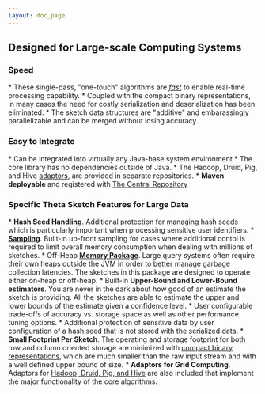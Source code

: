 ```yaml
---
layout: doc_page
---
```


<h2>Designed for Large-scale Computing Systems</h2>

<h3>Speed</h3>
  * These single-pass, "one-touch" algorithms are <a href="{{site.docs_dir}}/UpdateSpeed.html"><i>fast</i></a> 
  to enable real-time processing capability.
  * Coupled with the compact binary representations, in many cases the need for costly 
  serialization and deserialization has been eliminated.
  * The sketch data structures are "additive" and embarassingly parallelizable and can be 
  merged without losing accuracy.

<h3>Easy to Integrate</h3>
  * Can be integrated into virtually any Java-base system environment
  * The core library has no dependencies outside of Java.
  * The Hadoop, Druid, Pig, and Hive <a href="{{site.docs_dir}}/Adaptors.html">adaptors<a/>, are provided 
    in separate repositories.
  * <b>Maven deployable</b> and registered with 
  <a href="http://search.maven.org/#search|ga|1|DataSketches">The Central Repository</a>

<h3>Specific Theta Sketch Features for Large Data</h3>
  * <b>Hash Seed Handling</b>. Additional protection for managing hash seeds which is 
  particularly important when processing sensitive user identifiers.
  * <a href="{{site.docs_dir}}/Sampling.html"><b>Sampling</b></a>. Built-in up-front sampling for cases where additional 
  contol is required to limit overall memory consumption when dealing with millions of sketches.
  * Off-Heap <a href="{{site.docs_dir}}/MemoryPackage.html"><b>Memory Package</b></a>. 
  Large query systems often require their own heaps outside the JVM in order to better manage garbage collection latencies. 
  The sketches in this package are designed to operate either on-heap or off-heap.
  * Built-in <b>Upper-Bound and Lower-Bound estimators</b>. 
  You are never in the dark about how good of an estimate the sketch is providing. 
  All the sketches are able to estimate the upper and lower bounds of the estimate given a 
  confidence level.
  * User configurable trade-offs of accuracy vs. storage space as well as other performance 
  tuning options.
  * Additional protection of sensitive data by user configuration of a hash seed that is 
  not stored with the serialized data.
  * <b>Small Footprint Per Sketch</b>. The operating and storage footprint for both 
  row and column oriented storage are minimized with 
  <a href="{{site.docs_dir}}/Theta/ThetaSize.html">compact binary representations</a>, which are much smaller 
  than the raw input stream and with a well defined upper bound of size.
  * <b>Adaptors for Grid Computing</b>. Adaptors for 
  <a href="{{site.docs_dir}}/Adaptors.html">Hadoop, Druid, Pig, and Hive</a> are also included that implement 
  the major functionality of the core algorithms.